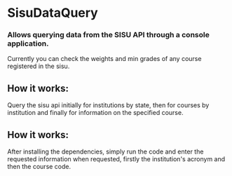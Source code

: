 # **SisuDataQuery**

### Allows querying data from the SISU API through a console application.

Currently you can check the weights and min grades of any course registered in the sisu.

## How it works:

Query the sisu api initially for institutions by state, then for courses by institution and finally for information on the specified course.

## How it works:

After installing the dependencies, simply run the code and enter the requested information when requested, firstly the institution's acronym and then the course code.